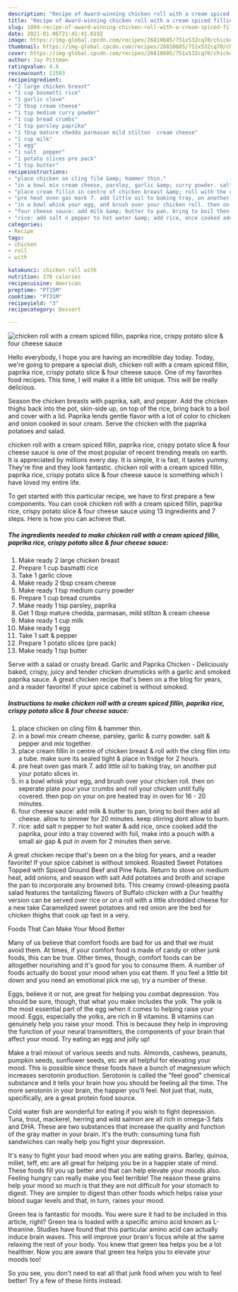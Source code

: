 ```yaml
---
description: "Recipe of Award-winning chicken roll with a cream spiced fillin, paprika rice, crispy potato slice &amp;amp; four cheese sauce"
title: "Recipe of Award-winning chicken roll with a cream spiced fillin, paprika rice, crispy potato slice &amp;amp; four cheese sauce"
slug: 1894-recipe-of-award-winning-chicken-roll-with-a-cream-spiced-fillin-paprika-rice-crispy-potato-slice-and-amp-four-cheese-sauce
date: 2021-01-06T21:41:41.619Z
image: https://img-global.cpcdn.com/recipes/26810685/751x532cq70/chicken-roll-with-a-cream-spiced-fillin-paprika-rice-crispy-potato-slice-four-cheese-sauce-recipe-main-photo.jpg
thumbnail: https://img-global.cpcdn.com/recipes/26810685/751x532cq70/chicken-roll-with-a-cream-spiced-fillin-paprika-rice-crispy-potato-slice-four-cheese-sauce-recipe-main-photo.jpg
cover: https://img-global.cpcdn.com/recipes/26810685/751x532cq70/chicken-roll-with-a-cream-spiced-fillin-paprika-rice-crispy-potato-slice-four-cheese-sauce-recipe-main-photo.jpg
author: Jay Pittman
ratingvalue: 4.6
reviewcount: 11503
recipeingredient:
- "2 large chicken breast"
- "1 cup basmatti rice"
- "1 garlic clove"
- "2 tbsp cream cheese"
- "1 tsp medium curry powder"
- "1 cup bread crumbs"
- "1 tsp parsley paprika"
- "1 tbsp mature chedda parmasan mild stilton  cream cheese"
- "1 cup milk"
- "1 egg"
- "1 salt  pepper"
- "1 potato slices pre pack"
- "1 tsp butter"
recipeinstructions:
- "place chicken on cling film &amp; hammer thin."
- "in a bowl mix cream cheese, parsley, garlic &amp; curry powder. salt &amp; pepper and mix together."
- "place cream fillin in centre of chicken breast &amp; roll with the cling film into a tube. make sure its sealed tight &amp; place in fridge for 2 hours."
- "pre heat oven gas mark 7. add little oil to baking tray, on another put your potato slices in."
- "in a bowl whisk your egg, and brush over your chicken roll. then on seperate plate pour your crumbs and roll your chicken until fully covered. then pop on your on pre heated tray in oven for 16 - 20 minutes."
- "four cheese sauce: add milk &amp; butter to pan, bring to boil then add all cheese. allow to simmer for 20 minutes. keep stirring dont allow to burn."
- "rice: add salt n pepper to hot water &amp; add rice, once cooked add the paprika, pour into a tray covered with foil, make into a pouch with a small air gap &amp; put in ovem for 2 minutes then serve."
categories:
- Recipe
tags:
- chicken
- roll
- with

katakunci: chicken roll with 
nutrition: 278 calories
recipecuisine: American
preptime: "PT15M"
cooktime: "PT31M"
recipeyield: "3"
recipecategory: Dessert

---
```



![chicken roll with a cream spiced fillin, paprika rice, crispy potato slice &amp; four cheese sauce](https://img-global.cpcdn.com/recipes/26810685/751x532cq70/chicken-roll-with-a-cream-spiced-fillin-paprika-rice-crispy-potato-slice-four-cheese-sauce-recipe-main-photo.jpg)

Hello everybody, I hope you are having an incredible day today. Today, we're going to prepare a special dish, chicken roll with a cream spiced fillin, paprika rice, crispy potato slice &amp; four cheese sauce. One of my favorites food recipes. This time, I will make it a little bit unique. This will be really delicious.

Season the chicken breasts with paprika, salt, and pepper. Add the chicken thighs back into the pot, skin-side up, on top of the rice, bring back to a boil and cover with a lid. Paprika lends gentle flavor with a lot of color to chicken and onion cooked in sour cream. Serve the chicken with the paprika potatoes and salad.

chicken roll with a cream spiced fillin, paprika rice, crispy potato slice &amp; four cheese sauce is one of the most popular of recent trending meals on earth. It is appreciated by millions every day. It is simple, it is fast, it tastes yummy. They're fine and they look fantastic. chicken roll with a cream spiced fillin, paprika rice, crispy potato slice &amp; four cheese sauce is something which I have loved my entire life.


To get started with this particular recipe, we have to first prepare a few components. You can cook chicken roll with a cream spiced fillin, paprika rice, crispy potato slice &amp; four cheese sauce using 13 ingredients and 7 steps. Here is how you can achieve that.

<!--inarticleads1-->

##### The ingredients needed to make chicken roll with a cream spiced fillin, paprika rice, crispy potato slice &amp; four cheese sauce:

1. Make ready 2 large chicken breast
1. Prepare 1 cup basmatti rice
1. Take 1 garlic clove
1. Make ready 2 tbsp cream cheese
1. Make ready 1 tsp medium curry powder
1. Prepare 1 cup bread crumbs
1. Make ready 1 tsp parsley, paprika
1. Get 1 tbsp mature chedda, parmasan, mild stilton &amp; cream cheese
1. Make ready 1 cup milk
1. Make ready 1 egg
1. Take 1 salt &amp; pepper
1. Prepare 1 potato slices (pre pack)
1. Make ready 1 tsp butter


Serve with a salad or crusty bread. Garlic and Paprika Chicken - Deliciously baked, crispy, juicy and tender chicken drumsticks with a garlic and smoked paprika sauce. A great chicken recipe that&#39;s been on a the blog for years, and a reader favorite! If your spice cabinet is without smoked. 

<!--inarticleads2-->

##### Instructions to make chicken roll with a cream spiced fillin, paprika rice, crispy potato slice &amp; four cheese sauce:

1. place chicken on cling film &amp; hammer thin.
1. in a bowl mix cream cheese, parsley, garlic &amp; curry powder. salt &amp; pepper and mix together.
1. place cream fillin in centre of chicken breast &amp; roll with the cling film into a tube. make sure its sealed tight &amp; place in fridge for 2 hours.
1. pre heat oven gas mark 7. add little oil to baking tray, on another put your potato slices in.
1. in a bowl whisk your egg, and brush over your chicken roll. then on seperate plate pour your crumbs and roll your chicken until fully covered. then pop on your on pre heated tray in oven for 16 - 20 minutes.
1. four cheese sauce: add milk &amp; butter to pan, bring to boil then add all cheese. allow to simmer for 20 minutes. keep stirring dont allow to burn.
1. rice: add salt n pepper to hot water &amp; add rice, once cooked add the paprika, pour into a tray covered with foil, make into a pouch with a small air gap &amp; put in ovem for 2 minutes then serve.


A great chicken recipe that&#39;s been on a the blog for years, and a reader favorite! If your spice cabinet is without smoked. Roasted Sweet Potatoes Topped with Spiced Ground Beef and Pine Nuts. Return to stove on medium heat, add onions, and season with salt Add potatoes and broth and scrape the pan to incorporate any browned bits. This creamy crowd-pleasing pasta salad features the tantalizing flavors of Buffalo chicken with a Our healthy version can be served over rice or on a roll with a little shredded cheese for a new take Caramelized sweet potatoes and red onion are the bed for chicken thighs that cook up fast in a very. 

Foods That Can Make Your Mood Better


Many of us believe that comfort foods are bad for us and that we must avoid them. At times, if your comfort food is made of candy or other junk foods, this can be true. Other times, though, comfort foods can be altogether nourishing and it's good for you to consume them. A number of foods actually do boost your mood when you eat them. If you feel a little bit down and you need an emotional pick me up, try a number of these.

Eggs, believe it or not, are great for helping you combat depression. You should be sure, though, that what you make includes the yolk. The yolk is the most essential part of the egg iwhen it comes to helping raise your mood. Eggs, especially the yolks, are rich in B vitamins. B vitamins can genuinely help you raise your mood. This is because they help in improving the function of your neural transmitters, the components of your brain that affect your mood. Try eating an egg and jolly up!

Make a trail mixout of various seeds and nuts. Almonds, cashews, peanuts, pumpkin seeds, sunflower seeds, etc are all helpful for elevating your mood. This is possible since these foods have a bunch of magnesium which increases serotonin production. Serotonin is called the "feel good" chemical substance and it tells your brain how you should be feeling all the time. The more serotonin in your brain, the happier you'll feel. Not just that, nuts, specifically, are a great protein food source.

Cold water fish are wonderful for eating if you wish to fight depression. Tuna, trout, mackerel, herring and wild salmon are all rich in omega-3 fats and DHA. These are two substances that increase the quality and function of the gray matter in your brain. It's the truth: consuming tuna fish sandwiches can really help you fight your depression. 

It's easy to fight your bad mood when you are eating grains. Barley, quinoa, millet, teff, etc are all great for helping you be in a happier state of mind. These foods fill you up better and that can help elevate your moods also. Feeling hungry can really make you feel terrible! The reason these grains help your mood so much is that they are not difficult for your stomach to digest. They are simpler to digest than other foods which helps raise your blood sugar levels and that, in turn, raises your mood.

Green tea is fantastic for moods. You were sure it had to be included in this article, right? Green tea is loaded with a specific amino acid known as L-theanine. Studies have found that this particular amino acid can actually induce brain waves. This will improve your brain's focus while at the same relaxing the rest of your body. You knew that green tea helps you be a lot healthier. Now you are aware that green tea helps you to elevate your moods too!

So you see, you don't need to eat all that junk food when you wish to feel better! Try  a few  of  these  hints  instead.

